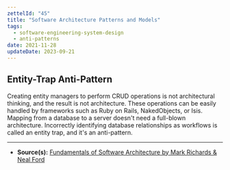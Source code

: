 ```yaml
---
zettelId: "45"
title: "Software Architecture Patterns and Models"
tags:
  - software-engineering-system-design
  - anti-patterns
date: 2021-11-28
updateDate: 2023-09-21
---
```


## Entity-Trap Anti-Pattern

Creating entity managers to perform CRUD operations is not architectural thinking, and the result is not architecture. These operations can be easily handled by frameworks such as Ruby on Rails, NakedObjects, or Isis. Mapping from a database to a server doesn't need a full-blown architecture. Incorrectly identifying database relationships as workflows is called an entity trap, and it's an anti-pattern.

---

- **Source(s):** [Fundamentals of Software Architecture by Mark Richards & Neal Ford](http://fundamentalsofsoftwarearchitecture.com/)
